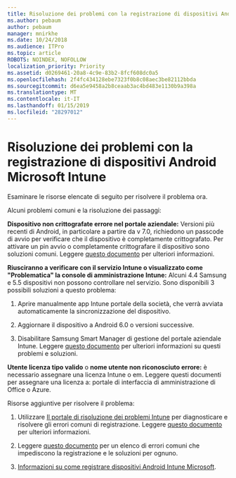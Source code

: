 ```yaml
---
title: Risoluzione dei problemi con la registrazione di dispositivi Android Microsoft Intune
ms.author: pebaum
author: pebaum
manager: mnirkhe
ms.date: 10/24/2018
ms.audience: ITPro
ms.topic: article
ROBOTS: NOINDEX, NOFOLLOW
localization_priority: Priority
ms.assetid: d0269461-20a8-4c9e-83b2-8fcf608dc0a5
ms.openlocfilehash: 2f4fc434128ebe7323f0b8c08aec3be82112bbda
ms.sourcegitcommit: d6ea5e9458a2b8ceaab3ac4bd483e1130b9a398a
ms.translationtype: MT
ms.contentlocale: it-IT
ms.lasthandoff: 01/15/2019
ms.locfileid: "28297012"
---
```

# <a name="troubleshoot-issues-with-enrolling-android-devices-in-microsoft-intune"></a>Risoluzione dei problemi con la registrazione di dispositivi Android Microsoft Intune

Esaminare le risorse elencate di seguito per risolvere il problema ora.
  
Alcuni problemi comuni e la risoluzione dei passaggi:
  
 **Dispositivo non crittografate errore nel portale aziendale:** Versioni più recenti di Android, in particolare a partire da v 7.0, richiedono un passcode di avvio per verificare che il dispositivo è completamente crittografato. Per attivare un pin avvio o completamente crittografare il dispositivo sono soluzioni comuni. Leggere [questo documento](https://docs.microsoft.com/en-us/intune-user-help/your-device-appears-encrypted-but-cp-says-otherwise-android) per ulteriori informazioni. 
  
 **Riusciranno a verificare con il servizio Intune o visualizzato come "Problematica" la console di amministrazione Intune:** Alcuni 4.4 Samsung e 5.5 dispositivi non possono controllare nel servizio. Sono disponibili 3 possibili soluzioni a questo problema: 
  
1. Aprire manualmente app Intune portale della società, che verrà avviata automaticamente la sincronizzazione del dispositivo.
    
2. Aggiornare il dispositivo a Android 6.0 o versioni successive.
    
3. Disabilitare Samsung Smart Manager di gestione del portale aziendale Intune. Leggere [questo documento](https://docs.microsoft.com/en-us/intune-classic/troubleshoot/troubleshoot-device-enrollment-in-intune#devices-fail-to-check-in-with-the-intune-service-and-display-as-unhealthy-in-the-intune-admin-console) per ulteriori informazioni su questi problemi e soluzioni. 
    
 **Utente licenza tipo valido** o **nome utente non riconosciuto errore:** è necessario assegnare una licenza Intune o em. Leggere questi documenti per assegnare una licenza a: portale di interfaccia di amministrazione di Office o Azure. 
  
Risorse aggiuntive per risolvere il problema:
  
1. Utilizzare [Il portale di risoluzione dei problemi Intune](https://devicemanagement.microsoft.com/#blade/Microsoft_Intune_DeviceSettings/TroubleshootBlade) per diagnosticare e risolvere gli errori comuni di registrazione. Leggere [questo documento](https://docs.microsoft.com/en-us/intune/help-desk-operators) per ulteriori informazioni. 
    
2. Leggere [questo documento](https://docs.microsoft.com/en-us/intune-classic/Troubleshoot/troubleshoot-device-enrollment-in-intune) per un elenco di errori comuni che impediscono la registrazione e le soluzioni per ognuno. 
    
3. [Informazioni su come registrare dispositivi Android Intune Microsoft](https://docs.microsoft.com/en-us/intune/android-enroll).
    

